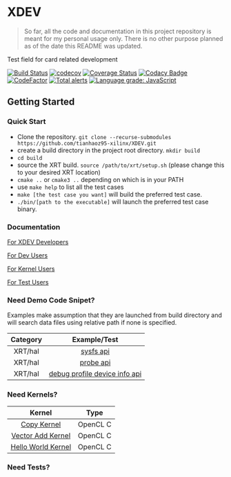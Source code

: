 # XDEV

> So far, all the code and documentation in this project repository is meant for my personal usage only. There is no other purpose planned as of the date this README was updated.

Test field for card related development

[![Build Status](https://travis-ci.com/tianhaoz95-xilinx/XDEV.svg?branch=master)](https://travis-ci.com/tianhaoz95-xilinx/XDEV)
[![codecov](https://codecov.io/gh/tianhaoz95-xilinx/XDEV/branch/master/graph/badge.svg)](https://codecov.io/gh/tianhaoz95-xilinx/XDEV)
[![Coverage Status](https://coveralls.io/repos/github/tianhaoz95-xilinx/XDEV/badge.svg?branch=master)](https://coveralls.io/github/tianhaoz95-xilinx/XDEV?branch=master)
[![Codacy Badge](https://api.codacy.com/project/badge/Grade/c7903a4371574a128d1a9ce2469fa04e)](https://www.codacy.com/app/tianhao.zhou/XDEV?utm_source=github.com&amp;utm_medium=referral&amp;utm_content=tianhaoz95-xilinx/XDEV&amp;utm_campaign=Badge_Grade)
[![CodeFactor](https://www.codefactor.io/repository/github/tianhaoz95-xilinx/XDEV/badge?style=flat-square)](https://www.codefactor.io/repository/github/tianhaoz95-xilinx/XDEV/badge?style=flat-square)
[![Total alerts](https://img.shields.io/lgtm/alerts/g/tianhaoz95-xilinx/XDEV.svg?logo=lgtm&logoWidth=18)](https://lgtm.com/projects/g/tianhaoz95-xilinx/XDEV/alerts/)
[![Language grade: JavaScript](https://img.shields.io/lgtm/grade/javascript/g/tianhaoz95-xilinx/XDEV.svg?logo=lgtm&logoWidth=18)](https://lgtm.com/projects/g/tianhaoz95-xilinx/XDEV/context:javascript)

## Getting Started

### Quick Start

* Clone the repository. `git clone --recurse-submodules https://github.com/tianhaoz95-xilinx/XDEV.git`
* create a build directory in the project root directory. `mkdir build`
* `cd build`
* source the XRT build. `source /path/to/xrt/setup.sh` (please change this to your desired XRT location)
* `cmake ..` or `cmake3 ..` depending on which is in your PATH
* use `make help` to list all the test cases
* `make [the test case you want]` will build the preferred test case.
* `./bin/[path to the executable]` will launch the preferred test case binary.

### Documentation

[For XDEV Developers](https://tianhaoz95-xilinx.github.io/XDEV/developer/html/index.html) 

[For Dev Users](https://tianhaoz95-xilinx.github.io/XDEV/demo/site/index.html)

[For Kernel Users](https://tianhaoz95-xilinx.github.io/XDEV/kernel/site/index.html)

[For Test Users](https://tianhaoz95-xilinx.github.io/XDEV/test/site/index.html)

### Need Demo Code Snipet?

Examples make assumption that they are launched from build directory and will search data files using relative path if none is specified.

| Category         | Example/Test                                                                           |
|:----------------:|:--------------------------------------------------------------------------------------:|
| XRT/hal          | [sysfs api](./xdev/dev/xrt/examples/hal/sysfs)                                         |
| XRT/hal          | [probe api](./xdev/dev/xrt/examples/hal/probe)                                         |
| XRT/hal          | [debug profile device info api](./xdev/dev/xrt/examples/hal/debug_profile_device_info) |

### Need Kernels?

| Kernel                                         | Type     |
|:----------------------------------------------:|:--------:|
| [Copy Kernel](./darkside/kernel/copy/)         | OpenCL C |
| [Vector Add Kernel](./darkside/kernel/vadd/)   | OpenCL C |
| [Hello World Kernel](./darkside/kernel/hello/) | OpenCL C |

### Need Tests?
